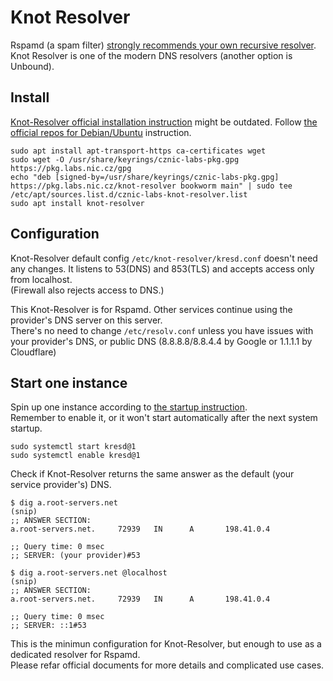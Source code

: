 # Knot Resolver

Rspamd (a spam filter) [strongly recommends your own recursive resolver](https://rspamd.com/doc/faq.html#resolver-setup). Knot Resolver is one of the modern DNS resolvers (another option is Unbound).

## Install

[Knot-Resolver official installation instruction](https://www.knot-resolver.cz/documentation/stable/quickstart-install.html) might be outdated. Follow [the official repos for Debian/Ubuntu](https://pkg.labs.nic.cz/doc/?project=knot-resolver) instruction.

```console
sudo apt install apt-transport-https ca-certificates wget
sudo wget -O /usr/share/keyrings/cznic-labs-pkg.gpg https://pkg.labs.nic.cz/gpg
echo "deb [signed-by=/usr/share/keyrings/cznic-labs-pkg.gpg] https://pkg.labs.nic.cz/knot-resolver bookworm main" | sudo tee /etc/apt/sources.list.d/cznic-labs-knot-resolver.list
sudo apt install knot-resolver
```

## Configuration

Knot-Resolver default config `/etc/knot-resolver/kresd.conf` doesn't need any changes. It listens to 53(DNS) and 853(TLS) and accepts access only from localhost.  
(Firewall also rejects access to DNS.)

This Knot-Resolver is for Rspamd. Other services continue using the provider's DNS server on this server.  
There's no need to change `/etc/resolv.conf` unless you have issues with your provider's DNS, or public DNS (8.8.8.8/8.8.4.4 by Google or 1.1.1.1 by Cloudflare)

## Start one instance

Spin up one instance according to [the startup instruction](https://www.knot-resolver.cz/documentation/stable/quickstart-startup.html).  
Remember to enable it, or it won't start automatically after the next system startup.

```console
sudo systemctl start kresd@1
sudo systemctl enable kresd@1
```

Check if Knot-Resolver returns the same answer as the default (your service provider's) DNS.

```console
$ dig a.root-servers.net
(snip)
;; ANSWER SECTION:
a.root-servers.net.     72939   IN      A       198.41.0.4

;; Query time: 0 msec
;; SERVER: (your provider)#53
```

```console
$ dig a.root-servers.net @localhost
(snip)
;; ANSWER SECTION:
a.root-servers.net.     72939   IN      A       198.41.0.4

;; Query time: 0 msec
;; SERVER: ::1#53
```

This is the minimun configuration for Knot-Resolver, but enough to use as a dedicated resolver for Rspamd.  
Please refar official documents for more details and complicated use cases.
